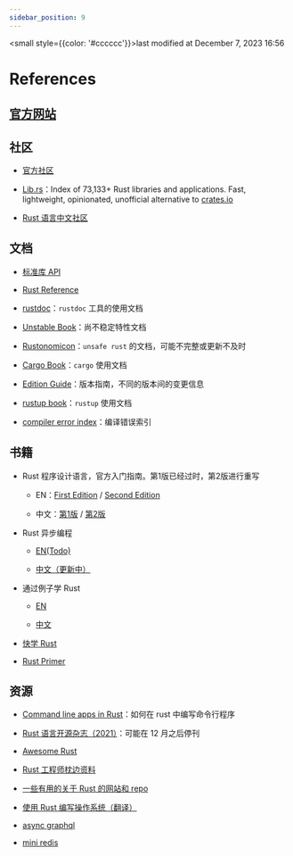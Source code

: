 ```yaml
---
sidebar_position: 9
---
```

    
<small style={{color: '#cccccc'}}>last modified at December 7, 2023 16:56</small>
# References

## [官方网站](https://www.rust-lang.org/)

## 社区

- [官方社区](https://www.rust-lang.org/community)

- [Lib.rs](https://lib.rs/)：Index of 73,133+ Rust libraries and applications. Fast, lightweight, opinionated, unofficial alternative to [crates.io](https://crates.io)

- [Rust 语言中文社区](https://rustcc.cn/)

## 文档

- [标准库 API](https://doc.rust-lang.org/std/)

- [Rust Reference](https://doc.rust-lang.org/reference/)

- [rustdoc](https://doc.rust-lang.org/rustdoc/)：`rustdoc` 工具的使用文档

- [Unstable Book](https://doc.rust-lang.org/unstable-book/)：尚不稳定特性文档

- [Rustonomicon](https://doc.rust-lang.org/nomicon/)：`unsafe rust` 的文档，可能不完整或更新不及时

- [Cargo Book](https://doc.rust-lang.org/cargo/)：`cargo` 使用文档

- [Edition Guide](https://doc.rust-lang.org/nightly/edition-guide/)：版本指南，不同的版本间的变更信息

- [rustup book](https://rust-lang.github.io/rustup/)：`rustup` 使用文档

- [compiler error index](https://doc.rust-lang.org/error-index.html)：编译错误索引

## 书籍

- Rust 程序设计语言，官方入门指南。第1版已经过时，第2版进行重写

  - EN：[First Edition](https://doc.rust-lang.org/stable/book/first-edition/) / [Second Edition](https://doc.rust-lang.org/stable/book/second-edition/) 

  - 中文：[第1版](https://kaisery.gitbooks.io/rust-book-chinese/content/) / [第2版](https://kaisery.github.io/trpl-zh-cn/)

- Rust 异步编程

  - [EN(Todo)](https://rust-lang.github.io/async-book/)

  - [中文（更新中）](https://huangjj27.github.io/async-book/)

- 通过例子学 Rust

  - [EN](https://doc.rust-lang.org/rust-by-example/)

  - [中文](https://rustwiki.org/zh-CN/rust-by-example/)

- [快学 Rust](https://laplacedemon.gitbooks.io/-rust/content/)

- [Rust Primer](https://hardocs.com/d/rustprimer/)

## 资源

- [Command line apps in Rust](https://rust-cli.github.io/book/)：如何在 rust 中编写命令行程序

- [Rust 语言开源杂志（2021）](https://rustmagazine.github.io/rust_magazine_2021/)：可能在 12 月之后停刊

- [Awesome Rust](https://github.com/rust-unofficial/awesome-rust)

- [Rust 工程师枕边资料](https://github.com/0voice/Understanding_in_Rust)

- [一些有用的关于 Rust 的网站和 repo](https://dengjianping.github.io/2019/06/12/%E4%B8%80%E4%BA%9B%E6%9C%89%E7%94%A8%E7%9A%84%E5%85%B3%E4%BA%8ERust%E7%9A%84%E7%BD%91%E7%AB%99%E5%92%8Crepo.html)

- [使用 Rust 编写操作系统（翻译）](https://www.zhihu.com/people/luojia-14-40/posts)

- [async graphql](https://github.com/async-graphql/async-graphql)

- [mini redis](https://github.com/tokio-rs/mini-redis)
      